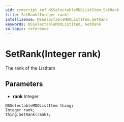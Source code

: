 ```yaml
---
uid: crmscript_ref_NSSelectableMDOListItem_SetRank
title: SetRank(Integer rank)
intellisense: NSSelectableMDOListItem.SetRank
keywords: NSSelectableMDOListItem, GetRank
so.topic: reference
---
```


# SetRank(Integer rank)

The rank of the ListItem

## Parameters

* **rank** Integer

```crmscript
NSSelectableMDOListItem thing;
Integer rank;
thing.SetRank(rank);
```

